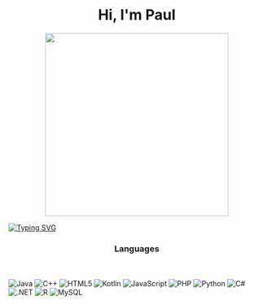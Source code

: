 
<h1 align="center">Hi, I'm Paul</h1>

<div align="center">
<a href="https://ossinsight.io">
  <img src="/web/static/img/screenshots/homepage.gif" height=360
</a>
</div>


<p align="left">
<a href="https://git.io/typing-svg"><img src="https://readme-typing-svg.herokuapp.com?font=Fira+Code&pause=100&center=true&width=435&lines=System+Engineer;Always+learning;Feel+free+to+contact+me" alt="Typing SVG" /></a>
<h3 align="center"> Languages </h3>

<br><br>
![Java](https://img.shields.io/badge/java-%23ED8B00.svg?style=for-the-badge&logo=java&logoColor=white)
![C++](https://img.shields.io/badge/c++-%2300599C.svg?style=for-the-badge&logo=c%2B%2B&logoColor=white)
![HTML5](https://img.shields.io/badge/html5-%23E34F26.svg?style=for-the-badge&logo=html5&logoColor=white)
![Kotlin](https://img.shields.io/badge/Kotlin-8A2BE2?style=for-the-badge&logo=kotlin&logoColor=white)
![JavaScript](https://img.shields.io/badge/JavaScript-%23323330.svg?style=for-the-badge&logo=javascript&logoColor=F7DF1E)
![PHP](https://img.shields.io/badge/PHP-%23777BB4.svg?style=for-the-badge&logo=php&logoColor=white)
![Python](https://img.shields.io/badge/Python-%2314354C.svg?style=for-the-badge&logo=python&logoColor=white)
![C#](https://img.shields.io/badge/C%23-%23A8B9CC?style=for-the-badge&logo=c&logoColor=white)
![.NET](https://img.shields.io/badge/.Net-8A2BE2?style=for-the-badge&logo=dotnet&logoColor=white)
![R](https://img.shields.io/badge/R-%23276DC3?style=for-the-badge&logo=r&logoColor=white)
![MySQL](https://img.shields.io/badge/MySQL-%234479A1?style=for-the-badge&logo=MySQL&logoColor=white)


 

